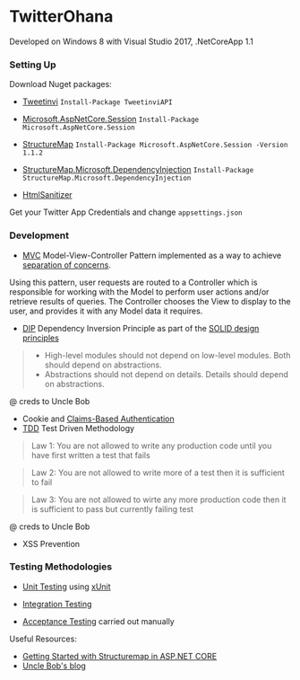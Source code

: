 # TwitterOhana

Developed on Windows 8 with Visual Studio 2017, .NetCoreApp 1.1

### Setting Up

Download Nuget packages:

- [Tweetinvi](https://github.com/linvi/tweetinvi)
`Install-Package TweetinviAPI`

- [Microsoft.AspNetCore.Session](https://www.nuget.org/packages/Microsoft.AspNetCore.Session/)
`Install-Package Microsoft.AspNetCore.Session`

- [StructureMap](http://structuremap.github.io/) 
`Install-Package Microsoft.AspNetCore.Session -Version 1.1.2`

- [StructureMap.Microsoft.DependencyInjection](https://www.nuget.org/packages/StructureMap.Microsoft.DependencyInjection/)
`Install-Package StructureMap.Microsoft.DependencyInjection`

- [HtmlSanitizer](https://github.com/mganss/HtmlSanitizer)

Get your Twitter App Credentials and change `appsettings.json`

### Development 
- [MVC](https://docs.microsoft.com/en-us/aspnet/core/mvc/overview) Model-View-Controller Pattern 
implemented as a way to achieve [separation of concerns](http://deviq.com/separation-of-concerns/). 

Using this pattern, user requests are routed to a Controller which is responsible for working with the Model to perform user actions and/or retrieve results of queries. The Controller chooses the View to display to the user, and provides it with any Model data it requires.
- [DIP](https://docs.microsoft.com/en-us/aspnet/core/fundamentals/dependency-injection) Dependency Inversion Principle as part of the [SOLID design principles](https://en.wikipedia.org/wiki/SOLID_(object-oriented_design))

> - High-level modules should not depend on low-level modules. Both should depend on abstractions.
> - Abstractions should not depend on details. Details should depend on abstractions.

@ creds to Uncle Bob

- Cookie and [Claims-Based Authentication](https://docs.microsoft.com/en-us/aspnet/core/security/authorization/claims)
- [TDD](http://agiledata.org/essays/tdd.html) Test Driven Methodology
> Law 1: You are not allowed to write any production code until you have first written a test that fails

> Law 2: You are not allowed to write more of a test then it is sufficient to fail

> Law 3: You are not allowed to wirte any more production code then it is sufficient to pass but currently failing test

@ creds to Uncle Bob

- XSS Prevention

### Testing Methodologies

- [Unit Testing](https://docs.microsoft.com/en-us/dotnet/core/testing/unit-testing-with-dotnet-test) using [xUnit](https://xunit.github.io/docs/getting-started-dotnet-core)

- [Integration Testing](https://docs.microsoft.com/en-us/aspnet/core/testing/integration-testing)

- [Acceptance Testing](http://softwaretestingfundamentals.com/acceptance-testing/) carried out manually



Useful Resources:
- [Getting Started with Structuremap in ASP.NET CORE](https://andrewlock.net/getting-started-with-structuremap-in-asp-net-core/)
- [Uncle Bob's blog](http://blog.cleancoder.com/)
